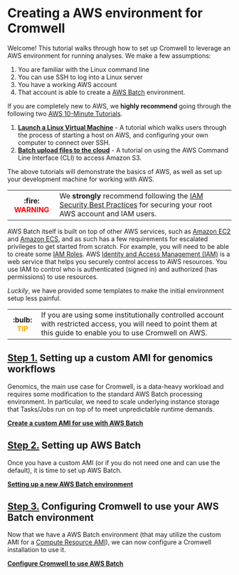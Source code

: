 # Creating a AWS environment for Cromwell

Welcome! This tutorial walks through how to set up Cromwell to leverage an AWS environment for running analyses. We make a few assumptions:


1. You are familiar with the Linux command line
3. You can use SSH to log into a Linux server
2. You have a working AWS account
2. That account is able to create a [AWS Batch](https://aws.amazon.com/batch/) environment.

If you are completely new to AWS, we **highly recommend** going through the following two [AWS 10-Minute Tutorials](https://aws.amazon.com/getting-started/tutorials/).

1. **[Launch a Linux Virtual Machine](https://aws.amazon.com/getting-started/tutorials/launch-a-virtual-machine/)** - A tutorial which walks users through the process of starting a host on AWS, and configuring your own computer to connect over SSH.
2. **[Batch upload files to the cloud](https://aws.amazon.com/getting-started/tutorials/backup-to-s3-cli/)** - A tutorial on using the AWS Command Line Interface (CLI) to access Amazon S3.

The above tutorials will demonstrate the basics of AWS, as well as set up your development machine for working with AWS.


<table>
<tr><th>
:fire:  <span style="color: red;" >WARNING</span>
</th><td>
We <b>strongly</b> recommend following the
<a href='https://docs.aws.amazon.com/IAM/latest/UserGuide/best-practices.html'>IAM Security Best Practices</a> for securing your root AWS account and IAM users.
</td></tr>
</table>


AWS Batch itself is built on top of other AWS services, such as [Amazon EC2](https://aws.amazon.com/ec2) and [Amazon ECS](https://aws.amazon.com/ec2), and as such has a few requirements for escalated privileges to get started from scratch.  For example, you will need to be able to create some [IAM Roles](https://docs.aws.amazon.com/IAM/latest/UserGuide/id_roles.html). AWS [Identity and Access Management (IAM)](https://docs.aws.amazon.com/IAM/latest/UserGuide/introduction.html)
is a web service that helps you securely control access to AWS resources. You use IAM to control who is authenticated (signed in) and authorized (has permissions) to use resources.

_Luckily_, we have provided some templates to make the initial environment setup less painful.

<table>
<tr><th>
:bulb:  <span style="color: orange;" >TIP</span>
</th><td>
If you are using some institutionally controlled account with restricted access, you will need to point them at this guide to enable you to use Cromwell on AWS.
</td></tr>
</table>

## [Step 1.](id:step-1) Setting up a custom AMI for genomics workflows

Genomics, the main use case for Cromwell, is a data-heavy workload and requires some modification to the standard AWS Batch processing environment. In particular, we need to scale underlying instance storage that Tasks/Jobs run on top of to meet unpredictable runtime demands.

**[Create a custom AMI for use with AWS Batch](./create-custom-ami)**

## [Step 2.](id:step-2) Setting up AWS Batch

Once you have a custom AMI (or if you do not need one and can use the default), it is time to set up AWS Batch.

**[Setting up a new AWS Batch environment](./configure-aws-batch)**

## [Step 3.](id:step-3) Configuring Cromwell to use your AWS Batch environment

Now that we have a AWS Batch environment (that may utilize the custom AMI for a [Compute Resource AMI](https://docs.aws.amazon.com/batch/latest/userguide/compute_resource_AMIs.html)), we can now configure a Cromwell installation to use it.

**[Configure Cromwell to use AWS Batch](./configure-cromwell)**
